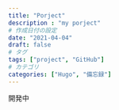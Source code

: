 ```yaml
---
title: "Porject"
description : "my porject"
# 作成日付の設定
date: "2021-04-04"
draft: false
# タグ
tags: ["project", "GitHub"]
# カテゴリ
categories: ["Hugo", "備忘録"]
---
```

開発中


